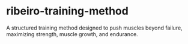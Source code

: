 # ribeiro-training-method
A structured training method designed to push muscles beyond failure, maximizing strength, muscle growth, and endurance.
